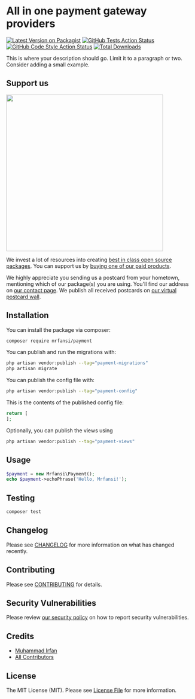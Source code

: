 # All in one payment gateway providers

[![Latest Version on Packagist](https://img.shields.io/packagist/v/mrfansi/payment.svg?style=flat-square)](https://packagist.org/packages/mrfansi/payment)
[![GitHub Tests Action Status](https://img.shields.io/github/actions/workflow/status/mrfansi/payment/run-tests.yml?branch=main&label=tests&style=flat-square)](https://github.com/mrfansi/payment/actions?query=workflow%3Arun-tests+branch%3Amain)
[![GitHub Code Style Action Status](https://img.shields.io/github/actions/workflow/status/mrfansi/payment/fix-php-code-style-issues.yml?branch=main&label=code%20style&style=flat-square)](https://github.com/mrfansi/payment/actions?query=workflow%3A"Fix+PHP+code+style+issues"+branch%3Amain)
[![Total Downloads](https://img.shields.io/packagist/dt/mrfansi/payment.svg?style=flat-square)](https://packagist.org/packages/mrfansi/payment)

This is where your description should go. Limit it to a paragraph or two. Consider adding a small example.

## Support us

[<img src="https://github-ads.s3.eu-central-1.amazonaws.com/payment.jpg?t=1" width="419px" />](https://spatie.be/github-ad-click/payment)

We invest a lot of resources into creating [best in class open source packages](https://spatie.be/open-source). You can support us by [buying one of our paid products](https://spatie.be/open-source/support-us).

We highly appreciate you sending us a postcard from your hometown, mentioning which of our package(s) you are using. You'll find our address on [our contact page](https://spatie.be/about-us). We publish all received postcards on [our virtual postcard wall](https://spatie.be/open-source/postcards).

## Installation

You can install the package via composer:

```bash
composer require mrfansi/payment
```

You can publish and run the migrations with:

```bash
php artisan vendor:publish --tag="payment-migrations"
php artisan migrate
```

You can publish the config file with:

```bash
php artisan vendor:publish --tag="payment-config"
```

This is the contents of the published config file:

```php
return [
];
```

Optionally, you can publish the views using

```bash
php artisan vendor:publish --tag="payment-views"
```

## Usage

```php
$payment = new Mrfansi\Payment();
echo $payment->echoPhrase('Hello, Mrfansi!');
```

## Testing

```bash
composer test
```

## Changelog

Please see [CHANGELOG](CHANGELOG.md) for more information on what has changed recently.

## Contributing

Please see [CONTRIBUTING](CONTRIBUTING.md) for details.

## Security Vulnerabilities

Please review [our security policy](../../security/policy) on how to report security vulnerabilities.

## Credits

- [Muhammad Irfan](https://github.com/mrfansi)
- [All Contributors](../../contributors)

## License

The MIT License (MIT). Please see [License File](LICENSE.md) for more information.
